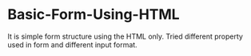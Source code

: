 # Basic-Form-Using-HTML
It is simple form structure using the HTML only. Tried different property used in form and different input format.
